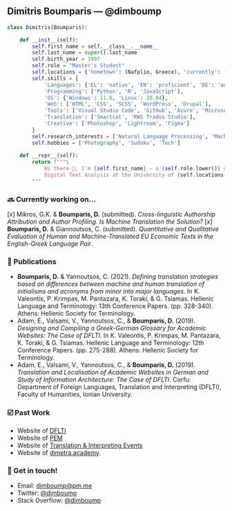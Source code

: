 ## Dimitris Boumparis — @dimboump

```python
class Dimitris(Boumparis):

    def __init__(self):
        self.first_name = self.__class__.__name__
        self.last_name = super().last_name
        self.birth_year = 1997
        self.role = "Master's Student"
        self.locations = {'hometown': (Nafplio, Greece), 'currently': (Antwerp, Belgium)}
        self.skills = {
            'Languages': {'EL': 'native', 'EN': 'proficient', 'DE': 'advanced', 'ES': 'intermediate'},
            'Programming': ['Python', 'R', 'JavaScript'],
            'OS': {'Windows': 11.0, 'Linux': 20.04},
            'Web': ['HTML', 'CSS', 'SCSS', 'WordPress', 'Drupal'],
            'Tools': ['Visual Studio Code', 'GitHub', 'Azure', 'Microsoft Office'],
            'Translation': ['Smartcat', 'RWS Trados Studio'],
            'Creative': ['Photoshop', 'Lightroom', 'Figma']
        }
        self.research_interests = ['Natural Language Processing', 'Machine Translation', 'Website Localization']
        self.hobbies = ['Photography', 'Sudoku', 'Tech']
        
    def __repr__(self):
        return f"""\
            Hi there 👋. I'm {self.first_name} — a {self.role.lower()} of
            Digital Text Analysis at the University of {self.locations['currently']}.
        """
```

### 🔜 Currently working on...

[x] Mikros, G.K. & **Boumparis, D.** (submitted). _Cross-linguistic Authorship Attribution and Author Profiling. Is Machine Translation the Solution?_
[x] **Boumparis, D.** & Giannoutsos, C. (submitted). _Quantitative and Qualitative Evaluation of Human and Machine-Translated EU Economic Texts in the English-Greek Language Pair_.

### 📄 Publications

- **Boumparis, D.** & Yannoutsos, C. (2021). _Defining translation strategies based on differences between machine and human translation of initialisms and acronyms from minor into major languages_. In K. Valeontis, P. Krimpas, M. Pantazara, K. Toraki, & G. Tsiamas. Hellenic Language and Terminology: 13th Conference Papers. (pp. 328-340). Athens: Hellenic Society for Terminology.
- Adam, E., Valsami, V., Yannoutsos, C., & **Boumparis, D.** (2019). _Designing and Compiling a Greek-German Glossary for Academic Websites: The Case of DFLTI_. In K. Valeontis, P. Krimpas, M. Pantazara, K. Toraki, & G. Tsiamas. Hellenic Language and Terminology: 12th Conference Papers. (pp. 275-288). Athens: Hellenic Society for Terminology.
- Adam, E., Valsami, V., Yannoutsos, C., & **Boumparis, D.** (2019). _Translation and Localisation of Academic Websites in German and Study of Information Architecture: The Case of DFLTI_. Corfu: Department of Foreign Languages, Translation and Interpreting (DFLTI), Faculty of Humanities, Ionian University.

### ☑️ Past Work

- Website of [DFLTI](http://dflti.ionio.gr/)
- Website of [PEM](https://pem.gr)
- Website of [Translation & Interpreting Events](https://ti-events.org)
- Website of [dimetra.academy](https://dimetra.academy).

### 💬 Get in touch!

- Email: [dimboump@pm.me](mailto:dimboump@pm.me)
- Twitter: [@dimboump](https://twitter.com/dimboump)
- Stack Overflow: [@dimboump](https://stackoverflow.com/users/6748361/dimboump)
